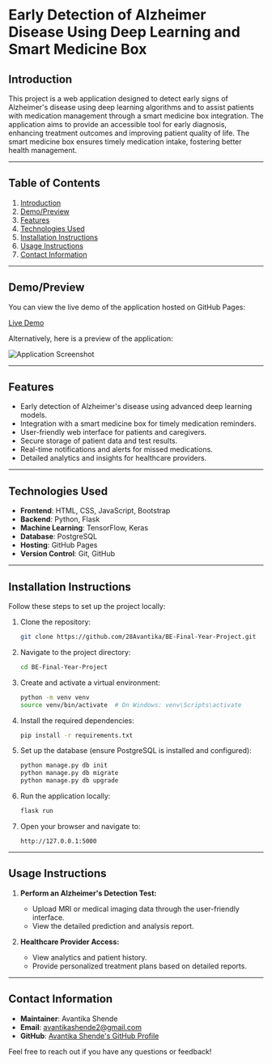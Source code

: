 # Early Detection of Alzheimer Disease Using Deep Learning and Smart Medicine Box

## Introduction

This project is a web application designed to detect early signs of Alzheimer's disease using deep learning algorithms and to assist patients with medication management through a smart medicine box integration. The application aims to provide an accessible tool for early diagnosis, enhancing treatment outcomes and improving patient quality of life. The smart medicine box ensures timely medication intake, fostering better health management.

---

## Table of Contents

1. [Introduction](#introduction)
2. [Demo/Preview](#demopreview)
3. [Features](#features)
4. [Technologies Used](#technologies-used)
5. [Installation Instructions](#installation-instructions)
6. [Usage Instructions](#usage-instructions)
7. [Contact Information](#contact-information)

---

## Demo/Preview

You can view the live demo of the application hosted on GitHub Pages:

[Live Demo](https://github.com/28Avantika/BE-Final-Year-Project)

Alternatively, here is a preview of the application:

![Application Screenshot](./assets/screenshot.png)

---

## Features

- Early detection of Alzheimer's disease using advanced deep learning models.
- Integration with a smart medicine box for timely medication reminders.
- User-friendly web interface for patients and caregivers.
- Secure storage of patient data and test results.
- Real-time notifications and alerts for missed medications.
- Detailed analytics and insights for healthcare providers.

---

## Technologies Used

- **Frontend**: HTML, CSS, JavaScript, Bootstrap
- **Backend**: Python, Flask
- **Machine Learning**: TensorFlow, Keras
- **Database**: PostgreSQL
- **Hosting**: GitHub Pages
- **Version Control**: Git, GitHub

---

## Installation Instructions

Follow these steps to set up the project locally:

1. Clone the repository:
   ```bash
   git clone https://github.com/28Avantika/BE-Final-Year-Project.git
   ```

2. Navigate to the project directory:
   ```bash
   cd BE-Final-Year-Project
   ```

3. Create and activate a virtual environment:
   ```bash
   python -m venv venv
   source venv/bin/activate  # On Windows: venv\Scripts\activate
   ```

4. Install the required dependencies:
   ```bash
   pip install -r requirements.txt
   ```

5. Set up the database (ensure PostgreSQL is installed and configured):
   ```bash
   python manage.py db init
   python manage.py db migrate
   python manage.py db upgrade
   ```

6. Run the application locally:
   ```bash
   flask run
   ```

7. Open your browser and navigate to:
   ```
   http://127.0.0.1:5000
   ```

---

## Usage Instructions

1. **Perform an Alzheimer's Detection Test:**
   - Upload MRI or medical imaging data through the user-friendly interface.
   - View the detailed prediction and analysis report.

2. **Healthcare Provider Access:**
   - View analytics and patient history.
   - Provide personalized treatment plans based on detailed reports.

---

## Contact Information

- **Maintainer**: Avantika Shende
- **Email**: avantikashende2@gmail.com
- **GitHub**: [Avantika Shende's GitHub Profile](https://github.com/28Avantika)

Feel free to reach out if you have any questions or feedback!
